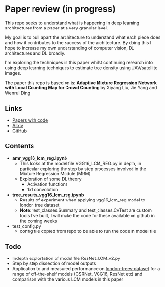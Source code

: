 # Paper review (in progress)

This repo seeks to understand what is happening in deep learning architectures 
from a paper at a very granular level.

My goal is to pull apart the architecture to understand what each piece does
and how it contributes to the success of the architecture. By doing this
I hope to increase my own understanding of computer vision, DL architectures
and DL broadly.

I'm exploring the techniques in this paper whilst continuing research into 
using deep learning techniques to estimate tree density using UAV/satellite
images.

The paper this repo is based on is: **Adaptive Mixture Regression Network with 
Local Counting Map for Crowd Counting** by Xiyang Liu, Jie Yang and Wenrui Ding

## Links
* [Papers with code](https://paperswithcode.com/paper/adaptive-mixture-regression-network-with)
* [Arxiv](https://arxiv.org/pdf/2005.05776v2.pdf)
* [GitHub](https://github.com/xiyang1012/Local-Crowd-Counting)

## Contents
* **amr_vgg16_lcm_reg.ipynb**
  * This looks at the model file VGG16_LCM_REG.py in depth, in particular exploring 
    the step by step processes involved in the Mixture Regression Module (MRM)
  * Exploration of some DL theory
    * Activation functions
    * 1x1 convolution
* **tree_results_vgg16_lcm_reg.ipynb**
  * Results of experiment when applying vgg16_lcm_reg model to london tree dataset
  * **Note**: test_classes.Summary and test_classes.CvTest are custom tools I've built, I will make the code for these available on 
    github in the coming weeks
* test_config.py
  * config file copied from repo to be able to run the code in model file

## Todo
* Indepth explortation of model file ResNet_LCM_v2.py
* Step by step dissection of model outputs
* Application to and measured performance on [london-trees-dataset](https://github.com/cormac-rynne/london-trees-dataset)
  for a range of off-the-shelf models (CSRNet, VGG16, ResNet etc) and comparison with the various 
  LCM models in this paper
